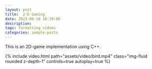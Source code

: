 ```yaml
---
layout: post
title:  2-D Gaming 
date: 2023-09-18 16:39:00
description: 
tags: formatting videos
categories: sample-posts
---
```


This is an 2D-game implementation using C++.

<div class="row mt-3">
    <div class="col-sm mt-3 mt-md-0">
        {% include video.html path="assets/video/bird.mp4" class="img-fluid rounded z-depth-1" controls=true autoplay=true %}
    </div>
</div>